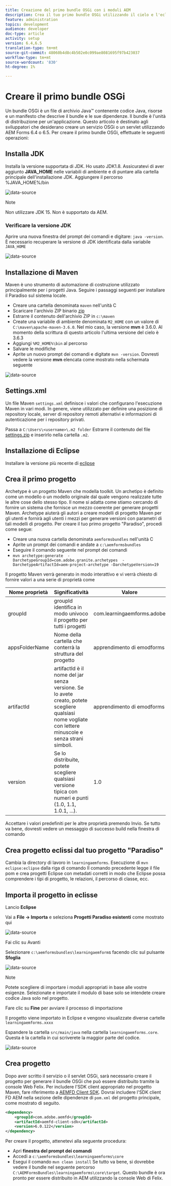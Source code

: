 ```yaml
---
title: Creazione del primo bundle OSGi con i moduli AEM
description: Crea il tuo primo bundle OSGi utilizzando il cielo e l'eclisse
feature: administration
topics: development
audience: developer
doc-type: article
activity: setup
version: 6.4,6.5
translation-type: tm+mt
source-git-commit: 48060b4d8c4b502e0c099ae8081695f97b423037
workflow-type: tm+mt
source-wordcount: '830'
ht-degree: 1%

---
```



# Creare il primo bundle OSGi

Un bundle OSGi è un file di archivio Java™ contenente codice Java, risorse e un manifesto che descrive il bundle e le sue dipendenze. Il bundle è l&#39;unità di distribuzione per un&#39;applicazione. Questo articolo è destinato agli sviluppatori che desiderano creare un servizio OSGi o un servlet utilizzando  AEM Forms 6.4 o 6.5. Per creare il primo bundle OSGi, effettuate le seguenti operazioni:


## Installa JDK

Installa la versione supportata di JDK. Ho usato JDK1.8. Assicuratevi di aver aggiunto **JAVA_HOME** nelle variabili di ambiente e di puntare alla cartella principale dell&#39;installazione JDK.
Aggiungere il percorso %JAVA_HOME%/bin

![data-source](assets/java-home.JPG)

>[!NOTE]
> Non utilizzare JDK 15. Non è supportato da AEM.

### Verificare la versione JDK

Aprire una nuova finestra del prompt dei comandi e digitare: `java -version`. È necessario recuperare la versione di JDK identificata dalla variabile `JAVA_HOME`

![data-source](assets/java-version.JPG)

## Installazione di Maven

Maven è uno strumento di automazione di costruzione utilizzato principalmente per i progetti Java. Seguire i passaggi seguenti per installare il Paradiso sul sistema locale.

* Creare una cartella denominata `maven` nell&#39;unità C
* Scaricare l&#39;archivio ZIP binario [zip](http://maven.apache.org/download.cgi)
* Estrarre il contenuto dell&#39;archivio ZIP in `c:\maven`
* Create una variabile di ambiente denominata `M2_HOME` con un valore di `C:\maven\apache-maven-3.6.0`. Nel mio caso, la versione **mvn** è 3.6.0. Al momento della scrittura di questo articolo l&#39;ultima versione del cielo è 3.6.3
* Aggiungi `%M2_HOME%\bin` al percorso
* Salvare le modifiche
* Aprite un nuovo prompt dei comandi e digitate `mvn -version`. Dovresti vedere la versione **mvn** elencata come mostrato nella schermata seguente

![data-source](assets/mvn-version.JPG)

## Settings.xml

Un file Maven `settings.xml` definisce i valori che configurano l&#39;esecuzione Maven in vari modi. In genere, viene utilizzato per definire una posizione di repository locale, server di repository remoti alternativi e informazioni di autenticazione per i repository privati.

Passa a `C:\Users\<username>\.m2 folder`
Estrarre il contenuto del file [settings.zip](assets/settings.zip) e inserirlo nella cartella `.m2`.

## Installazione di Eclipse

Installare la versione più recente di [eclipse](https://www.eclipse.org/downloads/)

## Crea il primo progetto

Archetype è un progetto Maven che modella toolkit. Un archetipo è definito come un modello o un modello originale dal quale vengono realizzate tutte le altre cose dello stesso tipo. Il nome si adatta come stiamo cercando di fornire un sistema che fornisce un mezzo coerente per generare progetti Maven. Archetype aiuterà gli autori a creare modelli di progetto Maven per gli utenti e fornirà agli utenti i mezzi per generare versioni con parametri di tali modelli di progetto.
Per creare il tuo primo progetto &quot;Paradiso&quot;, procedi come segue:

* Creare una nuova cartella denominata `aemformsbundles` nell&#39;unità C
* Aprite un prompt dei comandi e andate a `c:\aemformsbundles`
* Eseguire il comando seguente nel prompt dei comandi
* `mvn archetype:generate  -DarchetypeGroupId=com.adobe.granite.archetypes  -DarchetypeArtifactId=aem-project-archetype -DarchetypeVersion=19`

Il progetto Maven verrà generato in modo interattivo e vi verrà chiesto di fornire valori a una serie di proprietà come

| Nome proprietà | Significatività | Valore |
------------------------|---------------------------------------|---------------------
| groupId | groupId identifica in modo univoco il progetto per tutti i progetti | com.learningaemforms.adobe |
| appsFolderName | Nome della cartella che conterrà la struttura del progetto | apprendimento di emodforms |
| artifactId | artifactId è il nome del jar senza versione. Se lo avete creato, potete scegliere qualsiasi nome vogliate con lettere minuscole e senza strani simboli. | apprendimento di emodforms |
| version | Se lo distribuite, potete scegliere qualsiasi versione tipica con numeri e punti (1.0, 1.1, 1.0.1, ...). | 1.0 |

Accettare i valori predefiniti per le altre proprietà premendo Invio.
Se tutto va bene, dovresti vedere un messaggio di successo build nella finestra di comando

## Crea progetto eclissi dal tuo progetto &quot;Paradiso&quot;

Cambia la directory di lavoro in `learningaemforms`.
Esecuzione di `mvn eclipse:eclipse` dalla riga di comando
Il comando precedente legge il file pom e crea progetti Eclipse con metadati corretti in modo che Eclipse possa comprendere i tipi di progetto, le relazioni, il percorso di classe, ecc.

## Importa il progetto in eclisse

Lancio **Eclipse**

Vai a **File -> Importa** e seleziona **Progetti Paradiso esistenti** come mostrato qui

![data-source](assets/import-mvn-project.JPG)

Fai clic su Avanti

Selezionare `c:\aemformsbundles\learningaemform`s facendo clic sul pulsante **Sfoglia**

![data-source](assets/select-mvn-project.JPG)

>[!NOTE]
>Potete scegliere di importare i moduli appropriati in base alle vostre esigenze. Selezionate e importate il modulo di base solo se intendete creare codice Java solo nel progetto.

Fare clic su **Fine** per avviare il processo di importazione

Il progetto viene importato in Eclipse e vengono visualizzate diverse cartelle `learningaemforms.xxxx`

Espandere la cartella `src/main/java` nella cartella `learningaemforms.core`. Questa è la cartella in cui scriverete la maggior parte del codice.

![data-source](assets/learning-core.JPG)

## Crea progetto

Dopo aver scritto il servizio o il servlet OSGi, sarà necessario creare il progetto per generare il bundle OSGi che può essere distribuito tramite la console Web Felix. Per includere l&#39;SDK client appropriato nel progetto Maven, fare riferimento a [AEMFD Client SDK](https://repo.adobe.com/nexus/content/repositories/public/com/adobe/aemfd/aemfd-client-sdk/). Dovrai includere l&#39;SDK client FD AEM nella sezione delle dipendenze di `pom.xml` del progetto principale, come mostrato di seguito.

```xml
<dependency>
    <groupId>com.adobe.aemfd</groupId>
    <artifactId>aemfd-client-sdk</artifactId>
    <version>6.0.122</version>
</dependency>
```

Per creare il progetto, attenetevi alla seguente procedura:

* Apri **finestra del prompt dei comandi**
* Accedi a `c:\aemformsbundles\learningaemforms\core`
* Esegui il comando `mvn clean install`
Se tutto va bene, si dovrebbe vedere il bundle nel seguente percorso `C:\AEMFormsBundles\learningaemforms\core\target`. Questo bundle è ora pronto per essere distribuito in AEM utilizzando la console Web di Felix.
